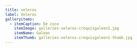 ```yaml
---
title: veleros
label: Veleros
galleryitems:
  - itemCaption: De coco
    itemImage: galleries-veleros-croquisgaleon1.jpg
    itemName: Galeon
    itemThumb: galleries-veleros-croquisgaleon1-thumb.jpg
---
```



